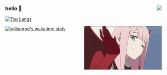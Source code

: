 ### hello 👋 <img align="right" src="https://komarev.com/ghpvc/?username=apoleon33&color=269077">

[![Top Langs](https://github-readme-stats.vercel.app/api/top-langs/?username=apoleon33&layout=compact&theme=synthwave)](https://github.com/anuraghazra/github-readme-stats)

[![willianrod's wakatime stats](https://github-readme-stats.vercel.app/api/wakatime?username=@579&layout=compact&theme=synthwave)](https://github.com/anuraghazra/github-readme-stats) <img align="right" src="https://github.com/apoleon33/apoleon33/blob/main/zerotwo.gif" width="250" height="140" border-radius= "25% 10%"/>
